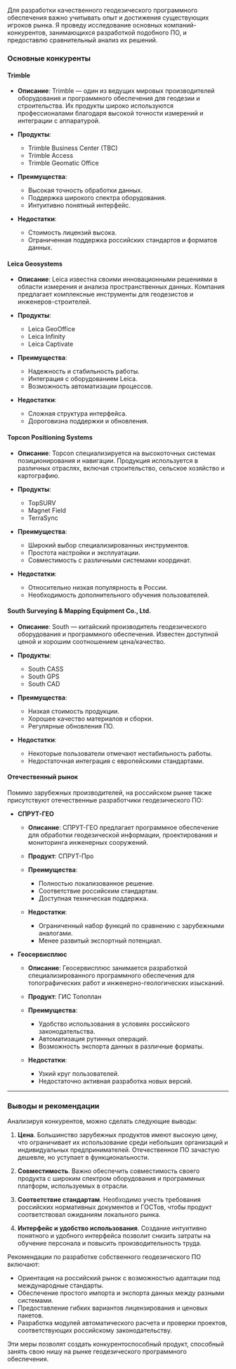 Для разработки качественного геодезического программного обеспечения важно учитывать опыт и достижения существующих игроков рынка. Я проведу исследование основных компаний-конкурентов, занимающихся разработкой подобного ПО, и предоставлю сравнительный анализ их решений.

### Основные конкуренты

#### **Trimble**

- **Описание**: Trimble — один из ведущих мировых производителей оборудования и программного обеспечения для геодезии и строительства. Их продукты широко используются профессионалами благодаря высокой точности измерений и интеграции с аппаратурой.

- **Продукты**:
  - Trimble Business Center (TBC)
  - Trimble Access
  - Trimble Geomatic Office

- **Преимущества**:
  - Высокая точность обработки данных.
  - Поддержка широкого спектра оборудования.
  - Интуитивно понятный интерфейс.

- **Недостатки**:
  - Стоимость лицензий высока.
  - Ограниченная поддержка российских стандартов и форматов данных.

#### **Leica Geosystems**

- **Описание**: Leica известна своими инновационными решениями в области измерения и анализа пространственных данных. Компания предлагает комплексные инструменты для геодезистов и инженеров-строителей.

- **Продукты**:
  - Leica GeoOffice
  - Leica Infinity
  - Leica Captivate

- **Преимущества**:
  - Надежность и стабильность работы.
  - Интеграция с оборудованием Leica.
  - Возможность автоматизации процессов.

- **Недостатки**: 
  - Сложная структура интерфейса.
  - Дороговизна поддержки и обновления.

#### **Topcon Positioning Systems**

- **Описание**: Topcon специализируется на высокоточных системах позиционирования и навигации. Продукция используется в различных отраслях, включая строительство, сельское хозяйство и картографию.

- **Продукты**:
  - TopSURV
  - Magnet Field
  - TerraSync

- **Преимущества**:
  - Широкий выбор специализированных инструментов.
  - Простота настройки и эксплуатации.
  - Совместимость с различными системами координат.

- **Недостатки**:
  - Относительно низкая популярность в России.
  - Необходимость дополнительного обучения пользователей.

#### **South Surveying & Mapping Equipment Co., Ltd.**

- **Описание**: South — китайский производитель геодезического оборудования и программного обеспечения. Известен доступной ценой и хорошим соотношением цена/качество.

- **Продукты**:
  - South CASS
  - South GPS
  - South CAD

- **Преимущества**:
  - Низкая стоимость продукции.
  - Хорошее качество материалов и сборки.
  - Регулярные обновления ПО.

- **Недостатки**:
  - Некоторые пользователи отмечают нестабильность работы.
  - Недостаточная интеграция с европейскими стандартами.

#### **Отечественный рынок**
Помимо зарубежных производителей, на российском рынке также присутствуют отечественные разработчики геодезического ПО:

- **СПРУТ-ГЕО**

  - **Описание**: СПРУТ-ГЕО предлагает программное обеспечение для обработки геодезической информации, проектирования и мониторинга инженерных сооружений.

  - **Продукт**: СПРУТ-Про

  - **Преимущества**:
    - Полностью локализованное решение.
    - Соответствие российским стандартам.
    - Доступная техническая поддержка.

  - **Недостатки**:
    - Ограниченный набор функций по сравнению с зарубежными аналогами.
    - Менее развитый экспортный потенциал.

- **Геосервисплюс**

  - **Описание**: Геосервисплюс занимается разработкой специализированного программного обеспечения для топографических работ и инженерно-геологических изысканий.

  - **Продукт**: ГИС Топоплан

  - **Преимущества**:
    - Удобство использования в условиях российского законодательства.
    - Автоматизация рутинных операций.
    - Возможность экспорта данных в различные форматы.

  - **Недостатки**:
    - Узкий круг пользователей.
    - Недостаточно активная разработка новых версий.

---

### Выводы и рекомендации

Анализируя конкурентов, можно сделать следующие выводы:

1. **Цена**. Большинство зарубежных продуктов имеют высокую цену, что ограничивает их использование среди небольших организаций и индивидуальных предпринимателей. Отечественное ПО зачастую дешевле, но уступает в функциональности.
   
2. **Совместимость**. Важно обеспечить совместимость своего продукта с широким спектром оборудования и программных платформ, используемых в отрасли.

3. **Соответствие стандартам**. Необходимо учесть требования российских нормативных документов и ГОСТов, чтобы продукт соответствовал ожиданиям локального рынка.

4. **Интерфейс и удобство использования**. Создание интуитивно понятного и удобного интерфейса позволит снизить затраты на обучение персонала и повысить производительность труда.

Рекомендации по разработке собственного геодезического ПО включают:

- Ориентация на российский рынок с возможностью адаптации под международные стандарты.
- Обеспечение простого импорта и экспорта данных между разными системами.
- Предоставление гибких вариантов лицензирования и ценовых пакетов.
- Разработка модулей автоматического расчета и проверки проектов, соответствующих российскому законодательству.

Эти меры позволят создать конкурентоспособный продукт, способный занять свою нишу на рынке геодезического программного обеспечения.